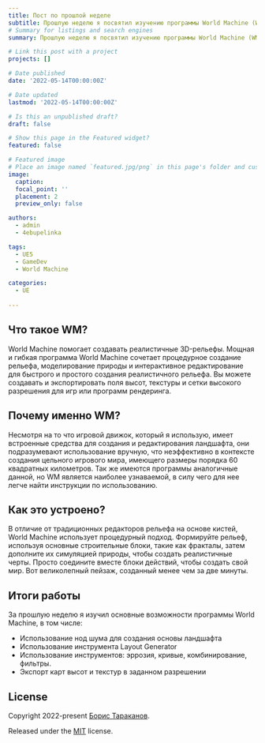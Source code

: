 ```yaml
---
title: Пост по прошлой неделе
subtitle: Прошлую неделю я посвятил изучению программы World Machine (WM), которую я планирую использовать для генерации террейна для своего будущего проекта.
# Summary for listings and search engines
summary: Прошлую неделю я посвятил изучению программы World Machine (WM), которую я планирую использовать для генерации террейна для своего будущего проекта.

# Link this post with a project
projects: []

# Date published
date: '2022-05-14T00:00:00Z'

# Date updated
lastmod: '2022-05-14T00:00:00Z'

# Is this an unpublished draft?
draft: false

# Show this page in the Featured widget?
featured: false

# Featured image
# Place an image named `featured.jpg/png` in this page's folder and customize its options here.
image:
  caption: 
  focal_point: ''
  placement: 2
  preview_only: false

authors:
  - admin
  - 4ebupelinka

tags:
  - UE5
  - GameDev
  - World Machine

categories:
  - UE
  
---
```


## Что такое WM?
World Machine помогает создавать реалистичные 3D-рельефы. Мощная и гибкая программа World Machine сочетает процедурное создание рельефа, моделирование природы и интерактивное редактирование для быстрого и простого создания реалистичного рельефа. Вы можете создавать и экспортировать поля высот, текстуры и сетки высокого разрешения для игр или программ рендеринга.



## Почему именно WM?
Несмотря на то что игровой движок, который я использую, имеет встроенные средства для создания и редактирования ландшафта, они подразумевают использование вручную, что неэффективно в контексте создания цельного игрового мира, имеющего размеры порядка 60 квадратных километров. Так же имеются программы аналогичные данной, но WM является наиболее узнаваемой, в силу чего для нее легче найти инструкции по использованию.



## Как это устроено?
В отличие от традиционных редакторов рельефа на основе кистей, World Machine использует процедурный подход. Формируйте рельеф, используя основные строительные блоки, такие как фракталы, затем дополните их симуляцией природы, чтобы создать реалистичные черты.
Просто соедините вместе блоки действий, чтобы создать свой мир.
Вот великолепный пейзаж, созданный менее чем за две минуты.


## Итоги работы
За прошлую неделю я изучил основные возможности программы World Machine, в том числе:
- Использование нод шума для создания основы ландшафта
- Использование инструмента Layout Generator
- Использование инструментов: эррозия, кривые, комбинирование, фильтры.
- Экспорт карт высот и текстур в заданном разрешении 

## License

Copyright 2022-present [Борис Тараканов](https://4ebupelinka.github.io/).

Released under the [MIT](https://github.com/wowchemy/wowchemy-hugo-modules/blob/master/LICENSE.md) license.
